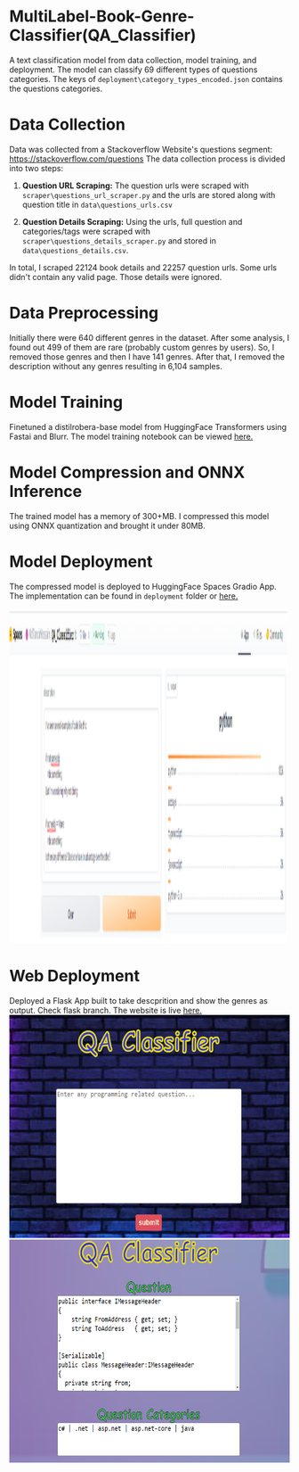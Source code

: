 # MultiLabel-Book-Genre-Classifier(QA_Classifier)

A text classification model from data collection, model training, and deployment.
The model can classify 69 different types of questions categories.
The keys of `deployment\category_types_encoded.json` contains the questions categories.

# Data Collection

Data was collected from a Stackoverflow Website's questions segment: https://stackoverflow.com/questions
The data collection process is divided into two steps:

1. **Question URL Scraping:** The question urls were scraped with `scraper\questions_url_scraper.py` and the urls are stored along with question title in `data\questions_urls.csv`

2. **Question Details Scraping:** Using the urls, full question and categories/tags were scraped with `scraper\questions_details_scraper.py` and stored in `data\questions_details.csv`. 

In total, I scraped 22124 book details and 22257 question urls. Some urls didn't contain any valid page. Those details were ignored. 


# Data Preprocessing

Initially there were 640 different genres in the dataset. After some analysis, I found out 499 of them are rare (probably custom genres by users). So, I removed those genres and then I have 141 genres. After that, I removed the description without any genres resulting in 6,104 samples.

# Model Training
Finetuned a distilrobera-base model from HuggingFace Transformers using Fastai and Blurr. The model training notebook can be viewed [here.]()

# Model Compression and ONNX Inference
The trained model has a memory of 300+MB. I compressed this model using ONNX quantization and brought it under 80MB.

# Model Deployment

The compressed model is deployed to HuggingFace Spaces Gradio App. The implementation can be found in `deployment` folder or [here.]()

<img src="deployment/gradio_app_2.PNG" alt="Girl in a jacket" style="width:500px;height:600px;">


# Web Deployment
Deployed a Flask App built to take descprition and show the genres as output. Check flask  branch. The website is live [here.]()
<img src="deployment/flask_app_home.PNG" alt="Girl in a jacket" style="width:600px;height:400px;">
<img src="deployment/flask_app_result.PNG" alt="Girl in a jacket" style="width:600px;height:400px;">
